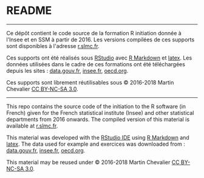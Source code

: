 # README

------------

Ce dépôt contient le code source de la formation R initiation donnée à l'Insee et en SSM à partir de 2016. Les versions compilées de ces supports sont disponibles à l'adresse [r.slmc.fr](http://r.slmc.fr).

Ces supports ont été réalisés sous [RStudio](https://www.rstudio.com/) avec [R Markdown](https://rmarkdown.rstudio.com/) et [latex](https://www.latex-project.org/). Les données utilisées dans le cadre de ces formations ont été téléchargées depuis les sites : [data.gouv.fr](http://data.gouv.fr), [insee.fr](http://insee.fr), [oecd.org](http://www.oecd.org).

Ces supports sont librement réutilisables sous &copy; 2016-2018 Martin Chevalier [CC BY-NC-SA 3.0](https://creativecommons.org/licenses/by-nc-sa/3.0/fr). 

------------

This repo contains the source code of the initiation to the R software (in French) given for the French statistical institute (Insee) and other statistical departments from 2016 onwards. The compiled version of this material is available at [r.slmc.fr](http://r.slmc.fr).


This material was developed with the [RStudio IDE](https://www.rstudio.com/) using [R Markdown](https://rmarkdown.rstudio.com/) and [latex](https://www.latex-project.org/). The data used for example and exercices was downloaded from : [data.gouv.fr](http://data.gouv.fr), [insee.fr](http://insee.fr), [oecd.org](http://www.oecd.org).

This material may be reused under &copy; 2016-2018 Martin Chevalier [CC BY-NC-SA 3.0](https://creativecommons.org/licenses/by-nc-sa/3.0).